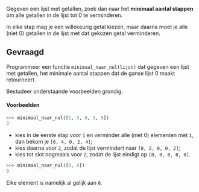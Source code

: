 Gegeven een lijst met getallen, zoek dan naar het **minimaal aantal stappen** om alle getallen in de lijst tot 0 te verminderen.

In elke stap mag je een willekeurig getal kiezen, maar daarna moet je alle (niet 0) getallen in de lijst met dat gekozen getal verminderen.

## Gevraagd

Programmeer een functie `minimaal_naar_nul(lijst)` dat gegeven een lijst met getallen, het minimale aantal stappen dat de ganse lijst 0 maakt retourneert.

Bestudeer onderstaande voorbeelden grondig.

#### Voorbeelden

```python
>>> minimaal_naar_nul([1, 5, 0, 3, 5])
3
```

- kies in de eerste stap voor `1` en verminder alle (niet 0) elementen met `1`, dan bekom je `[0, 4, 0, 2, 4]`;
- kies daarna voor `2`, zodat de lijst vermindert naar `[0, 2, 0, 0, 2]`;
- kies tot slot nogmaals voor `2`, zodat de lijst eindigt op `[0, 0, 0, 0, 0]`.

```python
>>> minimaal_naar_nul([0, 0])
0
```

Elke element is namelijk al gelijk aan `0`.